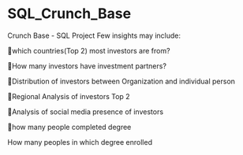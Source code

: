 # SQL_Crunch_Base



Crunch Base  - SQL Project
Few insights may include:

which countries(Top 2) most investors are from?






How many investors have investment partners?







Distribution of investors between Organization and individual person







Regional Analysis of investors Top 2



Analysis of social media presence of investors




how  many people completed  degree



How many peoples in which degree enrolled







